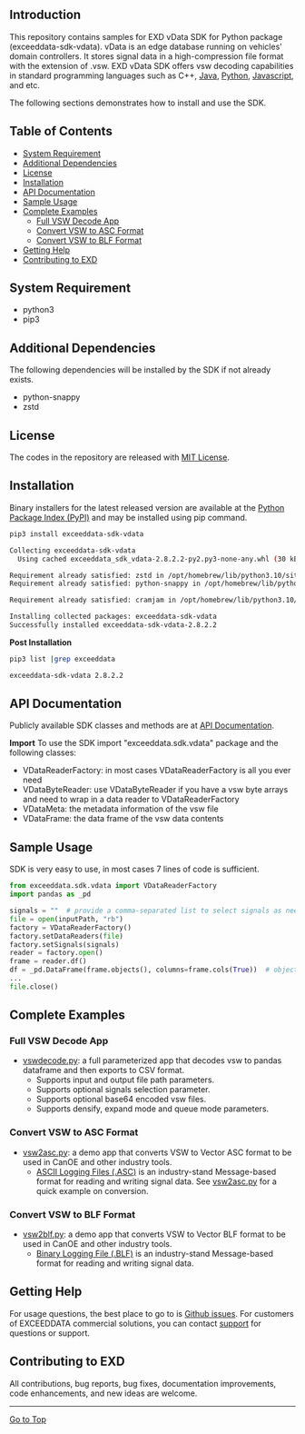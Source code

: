 ## Introduction
This repository contains samples for EXD vData SDK for Python package (exceeddata-sdk-vdata).  vData is an edge database running on vehicles' domain controllers.  It stores signal data in a high-compression file format with the extension of .vsw.  EXD vData SDK offers vsw decoding capabilities in standard programming languages such as C++, [Java](https://github.com/exceeddata/sdk-vdata-java), [Python](https://github.com/exceeddata/sdk-vdata-python), [Javascript](https://github.com/exceeddata/sdk-vdata-javascript), and etc.  

The following sections demonstrates how to install and use the SDK.

## Table of Contents
- [System Requirement](#system-requirement)
- [Additional Dependencies](#additional-dependencies)
- [License](#license)
- [Installation](#installation)
- [API Documentation](#api-documentation)
- [Sample Usage](#sample-usage)
- [Complete Examples](#complete-examples)
  - [Full VSW Decode App](#full-vsw-decode-app)
  - [Convert VSW to ASC Format](#convert-vsw-to-asc-format)
  - [Convert VSW to BLF Format](#convert-vsw-to-blf-format)
- [Getting Help](#getting-help)
- [Contributing to EXD](#contributing-to-exd)

## System Requirement
* python3 
* pip3

## Additional Dependencies
The following dependencies will be installed by the SDK if not already exists.
* python-snappy
* zstd

## License
The codes in the repository are released with [MIT License](LICENSE).

## Installation
Binary installers for the latest released version are available at the [Python Package Index (PyPI)](https://pypi.org/project/pandas) and may be installed using pip command.

```sh
pip3 install exceeddata-sdk-vdata 

Collecting exceeddata-sdk-vdata
  Using cached exceeddata_sdk_vdata-2.8.2.2-py2.py3-none-any.whl (30 kB)

Requirement already satisfied: zstd in /opt/homebrew/lib/python3.10/site-packages (from exceeddata-sdk-vdata) (1.5.5.1)
Requirement already satisfied: python-snappy in /opt/homebrew/lib/python3.10/site-packages (from exceeddata-sdk-vdata) (0.7.1)

Requirement already satisfied: cramjam in /opt/homebrew/lib/python3.10/site-packages (from python-snappy->exceeddata-sdk-vdata) (2.8.3)

Installing collected packages: exceeddata-sdk-vdata
Successfully installed exceeddata-sdk-vdata-2.8.2.2
```

**Post Installation**

```sh
pip3 list |grep exceeddata

exceeddata-sdk-vdata 2.8.2.2
```

## API Documentation
Publicly available SDK classes and methods are at [API Documentation](https://htmlpreview.github.io/?https://github.com/exceeddata/sdk-vdata-python/blob/main/doc/api.html).

**Import**
To use the SDK import "exceeddata.sdk.vdata" package and the following classes:
* VDataReaderFactory: in most cases VDataReaderFactory is all you ever need
* VDataByteReader: use VDataByteReader if you have a vsw byte arrays and need to wrap in a data reader to VDataReaderFactory
* VDataMeta: the metadata information of the vsw file
* VDataFrame: the data frame of the vsw data contents

## Sample Usage
SDK is very easy to use, in most cases 7 lines of code is sufficient.

```py
from exceeddata.sdk.vdata import VDataReaderFactory
import pandas as _pd

signals = ""  # provide a comma-separated list to select signals as needed, empty list means all signals are selected.
file = open(inputPath, "rb") 
factory = VDataReaderFactory() 
factory.setDataReaders(file)
factory.setSignals(signals)
reader = factory.open() 
frame = reader.df()
df = _pd.DataFrame(frame.objects(), columns=frame.cols(True))  # objects() return a n x m array of rows and columns, here we load into a pandas Data Frame
...
file.close()
```


## Complete Examples
### Full VSW Decode App
* [vswdecode.py](src/vswdecode.py): a full parameterized app that decodes vsw to pandas dataframe and then exports to CSV format.
  * Supports input and output file path parameters.
  * Supports optional signals selection parameter.
  * Supports optional base64 encoded vsw files.
  * Supports densify, expand mode and queue mode parameters.

### Convert VSW to ASC Format
* [vsw2asc.py](src/vsw2asc.py): a demo app that converts VSW to Vector ASC format to be used in CanOE and other industry tools.
  * [ASCII Logging Files (.ASC)](https://support.vector.com/kb?id=kb_article_view&sysparm_article=KB0011536)  is an industry-stand Message-based format for reading and writing signal data. See [vsw2asc.py](vsw2asc.py) for a quick example on conversion.

### Convert VSW to BLF Format
* [vsw2blf.py](src/vsw2blf.py): a demo app that converts VSW to Vector BLF format to be used in CanOE and other industry tools.
  * [Binary Logging File (.BLF)](https://support.vector.com/kb?id=kb_article_view&sysparm_article=KB0011536)  is an industry-stand Message-based format for reading and writing signal data. 


## Getting Help
For usage questions, the best place to go to is [Github issues](https://github.com/pandas-dev/pandas/issues). For customers of EXCEEDDATA commercial solutions, you can contact [support](mailto:support@smartsct.com) for questions or support.

## Contributing to EXD
All contributions, bug reports, bug fixes, documentation improvements, code enhancements, and new ideas are welcome.

<hr>

[Go to Top](#table-of-contents)
